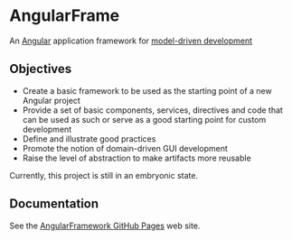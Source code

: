 # AngularFrame

An [Angular](https://angular.io/) application framework for [model-driven development](/doc/guide/model-or-domain-driven.md)

## Objectives
- Create a basic framework to be used as the starting point of a new Angular project
- Provide a set of basic components, services, directives and code that can be used as such or serve as a good starting point for custom development
- Define and illustrate good practices
- Promote the notion of domain-driven GUI development
- Raise the level of abstraction to make artifacts more reusable

Currently, this project is still in an embryonic state.

## Documentation
See the [AngularFramework GitHub Pages](https://metap.github.io/AngularFrame/) web site.